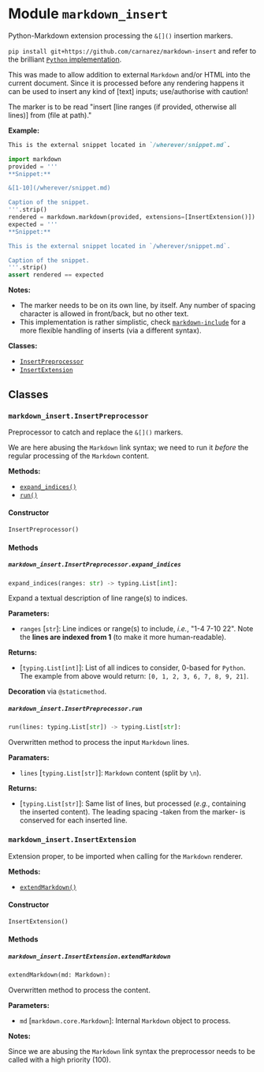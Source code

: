 # Module `markdown_insert`

Python-Markdown extension processing the `&[]()` insertion markers.

`pip install git+https://github.com/carnarez/markdown-insert` and refer to the brilliant
[`Python` implementation](https://github.com/Python-Markdown/markdown).

This was made to allow addition to external `Markdown` and/or HTML into the current
document. Since it is processed before any rendering happens it can be used to insert
any kind of [text] inputs; use/authorise with caution!

The marker is to be read "insert [line ranges (if provided, otherwise all lines)] from
(file at path)."

**Example:**

```markdown
This is the external snippet located in `/wherever/snippet.md`.
```
```python
import markdown
provided = '''
**Snippet:**

&[1-10](/wherever/snippet.md)

Caption of the snippet.
'''.strip()
rendered = markdown.markdown(provided, extensions=[InsertExtension()])
expected = '''
**Snippet:**

This is the external snippet located in `/wherever/snippet.md`.

Caption of the snippet.
'''.strip()
assert rendered == expected
```

**Notes:**

* The marker needs to be on its own line, by itself. Any number of spacing character is
  allowed in front/back, but no other text.
* This implementation is rather simplistic, check
  [`markdown-include`](https://github.com/cmacmackin/markdown-include) for a more
  flexible handling of inserts (via a different syntax).

**Classes:**

* [`InsertPreprocessor`](#markdown_insertinsertpreprocessor)
* [`InsertExtension`](#markdown_insertinsertextension)

## Classes

### `markdown_insert.InsertPreprocessor`

Preprocessor to catch and replace the `&[]()` markers.

We are here abusing the `Markdown` link syntax; we need to run it *before* the
regular processing of the `Markdown` content.

**Methods:**

* [`expand_indices()`](#markdown_insertinsertpreprocessorexpand_indices)
* [`run()`](#markdown_insertinsertpreprocessorrun)

#### Constructor

```python
InsertPreprocessor()
```

#### Methods

##### `markdown_insert.InsertPreprocessor.expand_indices`

```python
expand_indices(ranges: str) -> typing.List[int]:
```

Expand a textual description of line range(s) to indices.

**Parameters:**

* `ranges` [`str`]: Line indices or range(s) to include, *i.e.*, "1-4 7-10 22". Note the
    **lines are indexed from 1** (to make it more human-readable).

**Returns:**

* [`typing.List[int]`]: List of all indices to consider, 0-based for `Python`. The example from
    above would return: `[0, 1, 2, 3, 6, 7, 8, 9, 21]`.

**Decoration** via `@staticmethod`.

##### `markdown_insert.InsertPreprocessor.run`

```python
run(lines: typing.List[str]) -> typing.List[str]:
```

Overwritten method to process the input `Markdown` lines.

**Paramaters:**

* `lines` [`typing.List[str]`]: `Markdown` content (split by `\n`).

**Returns:**

* [`typing.List[str]`]: Same list of lines, but processed (*e.g.*, containing the inserted content).
    The leading spacing -taken from the marker- is conserved for each inserted
    line.

### `markdown_insert.InsertExtension`

Extension proper, to be imported when calling for the `Markdown` renderer.

**Methods:**

* [`extendMarkdown()`](#markdown_insertinsertextensionextendmarkdown)

#### Constructor

```python
InsertExtension()
```

#### Methods

##### `markdown_insert.InsertExtension.extendMarkdown`

```python
extendMarkdown(md: Markdown):
```

Overwritten method to process the content.

**Parameters:**

* `md` [`markdown.core.Markdown`]: Internal `Markdown` object to process.

**Notes:**

Since we are abusing the `Markdown` link syntax the preprocessor needs to be
called with a high priority (100).
